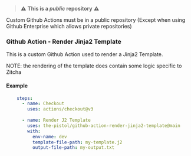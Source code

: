 
> :warning: **This is a *public* repository** :warning:

Custom Github Actions must be in a public repository (Except when using Github Enterprise which allows private repositories)

### Github Action - Render Jinja2 Template

This is a custom Github Action used to render a Jinja2 Template.

NOTE: the rendering of the template does contain some logic specific to Zitcha

#### Example

```yaml
    steps:
      - name: Checkout
        uses: actions/checkout@v3
        
      - name: Render J2 Template
        uses: the-pistol/github-action-render-jinja2-template@main
        with:
          env-name: dev
          template-file-path: my-template.j2
          output-file-path: my-output.txt
```
